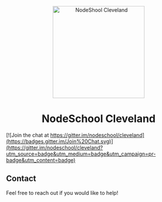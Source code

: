 <div style="text-align:center">
  <img src="img/cle_logo.png" alt="NodeShool Cleveland" width="250">
  <h1>NodeSchool Cleveland</h1>
</div>

[![Join the chat at https://gitter.im/nodeschool/cleveland](https://badges.gitter.im/Join%20Chat.svg)](https://gitter.im/nodeschool/cleveland?utm_source=badge&utm_medium=badge&utm_campaign=pr-badge&utm_content=badge)

## Contact
Feel free to reach out if you would like to help!
